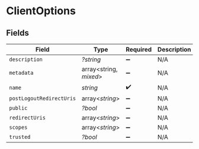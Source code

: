 # ClientOptions


## Fields

| Field                    | Type                     | Required                 | Description              |
| ------------------------ | ------------------------ | ------------------------ | ------------------------ |
| `description`            | *?string*                | :heavy_minus_sign:       | N/A                      |
| `metadata`               | array<string, *mixed*>   | :heavy_minus_sign:       | N/A                      |
| `name`                   | *string*                 | :heavy_check_mark:       | N/A                      |
| `postLogoutRedirectUris` | array<*string*>          | :heavy_minus_sign:       | N/A                      |
| `public`                 | *?bool*                  | :heavy_minus_sign:       | N/A                      |
| `redirectUris`           | array<*string*>          | :heavy_minus_sign:       | N/A                      |
| `scopes`                 | array<*string*>          | :heavy_minus_sign:       | N/A                      |
| `trusted`                | *?bool*                  | :heavy_minus_sign:       | N/A                      |